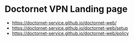 # Doctornet VPN Landing page

- https://doctornet-service.github.io/doctornet-web/
- https://doctornet-service.github.io/doctornet-web/setup
- https://doctornet-service.github.io/doctornet-web/policy